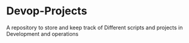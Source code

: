 # Devop-Projects
A repository to store and keep track of Different scripts and projects in Development and operations
